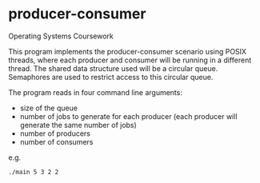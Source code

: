 # producer-consumer
Operating Systems Coursework

This program implements the producer-consumer scenario using POSIX threads, where each producer
and consumer will be running in a different thread. The shared data structure used will be a circular
queue. Semaphores are used to restrict access to this circular queue.

The program reads in four command line arguments: 

- size of the queue
- number of jobs to generate for each producer (each producer will generate the same number of jobs)
- number of producers
- number of consumers

e.g.

```
./main 5 3 2 2
```
